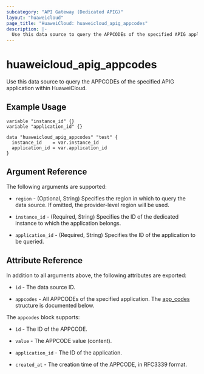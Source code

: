 ```yaml
---
subcategory: "API Gateway (Dedicated APIG)"
layout: "huaweicloud"
page_title: "HuaweiCloud: huaweicloud_apig_appcodes"
description: |-
  Use this data source to query the APPCODEs of the specified APIG application within HuaweiCloud.
---
```


# huaweicloud_apig_appcodes

Use this data source to query the APPCODEs of the specified APIG application within HuaweiCloud.

## Example Usage

```hcl
variable "instance_id" {}
variable "application_id" {}

data "huaweicloud_apig_appcodes" "test" {
  instance_id    = var.instance_id
  application_id = var.application_id
}
```

## Argument Reference

The following arguments are supported:

* `region` - (Optional, String) Specifies the region in which to query the data source.
  If omitted, the provider-level region will be used.

* `instance_id` - (Required, String) Specifies the ID of the dedicated instance to which the application belongs.

* `application_id` - (Required, String) Specifies the ID of the application to be queried.

## Attribute Reference

In addition to all arguments above, the following attributes are exported:

* `id` - The data source ID.

* `appcodes` - All APPCODEs of the specified application.
  The [app_codes](#attrblock_appcodes) structure is documented below.

<a name="attrblock_appcodes"></a>
The `appcodes` block supports:

* `id` - The ID of the APPCODE.

* `value` - The APPCODE value (content).

* `application_id` - The ID of the application.

* `created_at` - The creation time of the APPCODE, in RFC3339 format.
